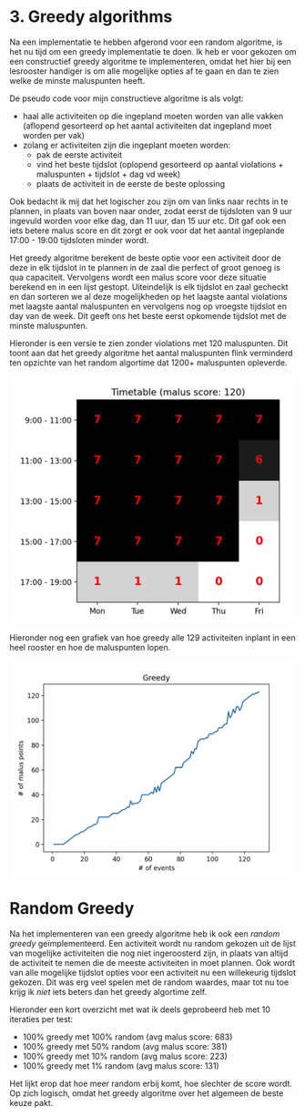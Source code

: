 # 3. Greedy algorithms

Na een implementatie te hebben afgerond voor een random algoritme, is het nu
tijd om een greedy implementatie te doen. Ik heb er voor gekozen om een
constructief greedy algoritme te implementeren, omdat het hier bij een
lesrooster handiger is om alle mogelijke opties af te gaan en dan te zien welke
de minste maluspunten heeft.

De pseudo code voor mijn constructieve algoritme is als volgt:
-  haal alle activiteiten op die ingepland moeten worden van alle vakken
   (aflopend gesorteerd op het aantal activiteiten dat ingepland moet worden per
   vak)
-  zolang er activiteiten zijn die ingeplant moeten worden:
    - pak de eerste activiteit
    - vind het beste tijdslot (oplopend gesorteerd op aantal violations + maluspunten + tijdslot + dag vd week)
    - plaats de activiteit in de eerste de beste oplossing

Ook bedacht ik mij dat het logischer zou zijn om van links naar rechts in te
plannen, in plaats van boven naar onder, zodat eerst de tijdsloten van 9 uur
ingevuld worden voor elke dag, dan 11 uur, dan 15 uur etc. Dit gaf ook een iets
betere malus score en dit zorgt er ook voor dat het aantal ingeplande 17:00 -
19:00 tijdsloten minder wordt.

Het greedy algoritme berekent de beste optie voor een activiteit door de deze in
elk tijdslot in te plannen in de zaal die perfect of groot genoeg is qua
capaciteit. Vervolgens wordt een malus score voor deze situatie berekend en in
een lijst gestopt. Uiteindelijk is elk tijdslot en zaal gecheckt en dan sorteren
we al deze mogelijkheden op het laagste aantal violations met laagste aantal
maluspunten en vervolgens nog op vroegste tijdslot en day van de week. Dit geeft
ons het beste eerst opkomende tijdslot met de minste maluspunten.

Hieronder is een versie te zien zonder violations met 120 maluspunten. Dit toont
aan dat het greedy algoritme het aantal maluspunten flink verminderd ten
opzichte van het random algortime dat 1200+ maluspunten opleverde.

![heatmap with timetable results](./heatmap.png)

Hieronder nog een grafiek van hoe greedy alle 129 activiteiten inplant in een
heel rooster en hoe de maluspunten lopen.

![line graph showing 129 events being scheduled](./stats.png)

# Random Greedy

Na het implementeren van een greedy algoritme heb ik ook een *random  greedy*
geïmplementeerd. Een activiteit wordt nu random gekozen uit de lijst van
mogelijke activiteiten die nog niet ingeroosterd zijn, in plaats van altijd de
activiteit te nemen die de meeste activiteiten in moet plannen. Ook wordt van
alle mogelijke tijdslot opties voor een activiteit nu een willekeurig tijdslot
gekozen. Dit was erg veel spelen met de random waardes, maar tot nu toe krijg ik
*niet* iets beters dan het greedy algortime zelf.

Hieronder een kort overzicht met wat ik deels geprobeerd heb met 10 iteraties
per test:
- 100% greedy met 100% random (avg malus score: 683)
- 100% greedy met 50% random (avg malus score: 381)
- 100% greedy met 10% random (avg malus score: 223)
- 100% greedy met 1% random (avg malus score: 131)

Het lijkt erop dat hoe meer random erbij komt, hoe slechter de score wordt. Op
zich logisch, omdat het greedy algoritme over het algemeen de beste keuze pakt.
